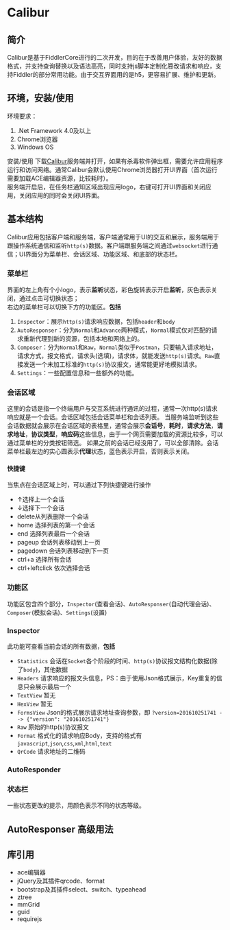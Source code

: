 # Calibur
## 简介
  Calibur是基于FiddlerCore进行的二次开发，目的在于改善用户体验，友好的数据格式，并支持查询替换以及语法高亮，同时支持js脚本定制化篡改请求和响应，支持Fiddler的部分常用功能。由于交互界面用的是h5，更容易扩展、维护和更新。  

## 环境，安装/使用
环境要求：
  1. .Net Framework 4.0及以上
  2. Chrome浏览器
  3. Windows OS  
  
安装/使用 
下载[Calibur](http://hellerz.github.io/hellerz/server/Calibur/bin/Release/Calibur.exe)服务端并打开，如果有杀毒软件弹出框，需要允许应用程序运行和访问网络。通常Calibur会默认使用Chrome浏览器打开UI界面（首次运行需要加载ACE编辑器资源，比较耗时）。  
服务端开启后，在任务栏通知区域出现应用logo，右键可打开UI界面和关闭应用，关闭应用的同时会关闭UI界面。

## 基本结构
Calibur应用包括客户端和服务端，客户端通常用于UI的交互和展示，服务端用于跟操作系统通信和监听`http(s)`数据。客户端跟服务端之间通过`websocket`进行通信；UI界面分为菜单栏、会话区域、功能区域、和底部的状态栏。
### 菜单栏  
界面的左上角有个小logo，表示**监听**状态，彩色旋转表示开启**监听**，灰色表示关闭，通过点击可切换状态；  
右边的菜单栏可以切换下方的功能区。**包括**
  1. `Inspector`：展示`http(s)`请求响应数据，包括`header`和`body`
  2. `AutoResponser`：分为`Normal`和`Advance`两种模式，`Normal`模式仅对匹配的请求重新代理到新的资源，包括本地和网络上的。
  3.  `Composer`：分为`Normal`和`Raw`，`Normal`类似于`Postman`，只要输入请求地址，请求方式，报文格式，请求头(选填)，请求体，就能发送`http(s)`请求。`Raw`直接发送一个未加工标准的`http(s)`协议报文，通常能更好地模拟请求。
  4. `Settings`：一些配置信息和一些额外的功能。  

### 会话区域
这里的会话是指一个终端用户与交互系统进行通讯的过程，通常一次http(s)请求响应就是一个会话。会话区域包括会话菜单栏和会话列表。
当服务端监听到这些会话数据就会展示在会话区域的表格里，通常会展示**会话号**，**耗时**，**请求方法**，**请求地址**，**协议类型**，**响应码**这些信息，由于一个网页需要加载的资源比较多，可以通过菜单栏的分类按钮筛选。
如果之前的会话已经没用了，可以全部清除。会话菜单栏最左边的实心圆表示**代理**状态，蓝色表示开启，否则表示关闭。

#### 快捷键  
当焦点在会话区域上时，可以通过下列快捷键进行操作
* ↑选择上一个会话
* ↓选择下一个会话
* delete从列表删除一个会话
* home 选择列表的第一个会话
* end 选择列表最后一个会话
* pageup 会话列表移动到上一页
* pagedown 会话列表移动到下一页
* ctrl+a 选择所有会话
* ctrl+leftclick 依次选择会话

### 功能区
功能区包含四个部分，`Inspector`(查看会话)、`AutoResponser`(自动代理会话)、`Composer`(模拟会话)、`Settings`(设置)
### Inspector  
此功能可查看当前会话的所有数据，**包括**  
* `Statistics` 会话在`Socket`各个阶段的时间、`http(s)`协议报文结构化数据(除了`body`)，其他数据  
* `Headers` 请求响应的报文头信息，PS：由于使用Json格式展示，Key重复的信息只会展示最后一个
* `TextView` 暂无
* `HexView` 暂无
* `FormsView` Json的格式展示请求地址查询参数，即 `?version=201610251741 --> {"version": "201610251741"}`
* `Raw` 原始的http(s)协议报文
* `Format` 格式化的请求响应Body，支持的格式有`javascript`,`json`,`css`,`xml`,`html`,`text`
* `QrCode` 请求地址的二维码

### AutoResponder

 
### 状态栏
一些状态更改的提示，用颜色表示不同的状态等级。
 
## AutoResponser 高级用法

## 库引用  
* ace编辑器  
* jQuery及其插件qrcode、format
* bootstrap及其插件select、switch、typeahead
* ztree
* mmGrid
* guid
* requirejs

